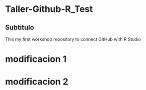 # Taller-Github-R_Test

## Subtitulo

This my first workshop repository to connect GitHub with R Studio

# modificacion 1
# modificacion 2

